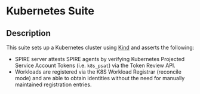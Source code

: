 # Kubernetes Suite

## Description

This suite sets up a Kubernetes cluster using [Kind](https://kind.sigs.k8s.io)
and asserts the following:

* SPIRE server attests SPIRE agents by verifying Kubernetes Projected Service
  Account Tokens (i.e. `k8s_psat`) via the Token Review API.
* Workloads are registered via the K8S Workload Registrar (reconcile mode) and
  are able to obtain identities without the need for manually maintained
  registration entries.
